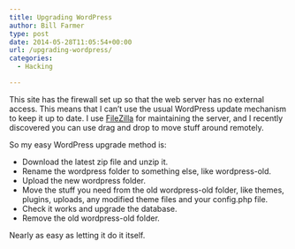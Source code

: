 ```yaml
---
title: Upgrading WordPress
author: Bill Farmer
type: post
date: 2014-05-28T11:05:54+00:00
url: /upgrading-wordpress/
categories:
  - Hacking

---
```

This site has the firewall set up so that the web server has no external access. This means that I can&#8217;t use the usual WordPress update mechanism to keep it up to date. I use [FileZilla](https://filezilla-project.org) for maintaining the server, and I recently discovered you can use drag and drop to move stuff around remotely.

So my easy WordPress upgrade method is:

  * Download the latest zip file and unzip it.
  * Rename the wordpress folder to something else, like wordpress-old.
  * Upload the new wordpress folder.
  * Move the stuff you need from the old wordpress-old folder, like themes, plugins, uploads, any modified theme files and your config.php file.
  * Check it works and upgrade the database.
  * Remove the old wordpress-old folder.

Nearly as easy as letting it do it itself.
